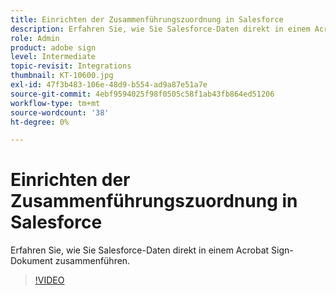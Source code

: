 ```yaml
---
title: Einrichten der Zusammenführungszuordnung in Salesforce
description: Erfahren Sie, wie Sie Salesforce-Daten direkt in einem Acrobat Sign-Dokument zusammenführen
role: Admin
product: adobe sign
level: Intermediate
topic-revisit: Integrations
thumbnail: KT-10600.jpg
exl-id: 47f3b483-106e-48d9-b554-ad9a87e51a7e
source-git-commit: 4ebf9594025f98f0505c58f1ab43fb864ed51206
workflow-type: tm+mt
source-wordcount: '38'
ht-degree: 0%

---
```


# Einrichten der Zusammenführungszuordnung in Salesforce

Erfahren Sie, wie Sie Salesforce-Daten direkt in einem Acrobat Sign-Dokument zusammenführen.

>[!VIDEO](https://video.tv.adobe.com/v/3409412?quality=12&learn=on&hidetitle=true)
